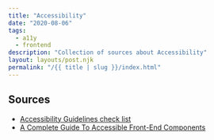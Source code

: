 ```yaml
---
title: "Accessibility"
date: "2020-08-06"
tags:
  - a11y
  - frontend
description: "Collection of sources about Accessibility"
layout: layouts/post.njk
permalink: "/{{ title | slug }}/index.html"
---
```


## Sources

- [Accessibility Guidelines check list](http://accessibility.voxmedia.com/)
- [A Complete Guide To Accessible Front-End Components](https://www.smashingmagazine.com/2021/03/complete-guide-accessible-front-end-components/)
